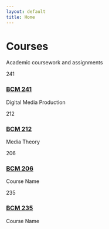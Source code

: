 ```yaml
---
layout: default
title: Home
---
```


<h1 class="page-heading">Courses</h1>
<p class="page-subtitle">Academic coursework and assignments</p>

<div class="course-grid">
  <div class="course-card">
    <div class="course-card-image">241</div>
    <div class="course-card-content">
      <h3 class="course-card-title">
        <a href="{{ '/bcm241/' | relative_url }}">BCM 241</a>
      </h3>
      <p class="course-card-description">Digital Media Production</p>
    </div>
  </div>
  
  <div class="course-card">
    <div class="course-card-image">212</div>
    <div class="course-card-content">
      <h3 class="course-card-title">
        <a href="{{ '/bcm212/' | relative_url }}">BCM 212</a>
      </h3>
      <p class="course-card-description">Media Theory</p>
    </div>
  </div>
  
  <div class="course-card">
    <div class="course-card-image">206</div>
    <div class="course-card-content">
      <h3 class="course-card-title">
        <a href="{{ '/bcm206/' | relative_url }}">BCM 206</a>
      </h3>
      <p class="course-card-description">Course Name</p>
    </div>
  </div>
  
  <div class="course-card">
    <div class="course-card-image">235</div>
    <div class="course-card-content">
      <h3 class="course-card-title">
        <a href="{{ '/bcm235/' | relative_url }}">BCM 235</a>
      </h3>
      <p class="course-card-description">Course Name</p>
    </div>
  </div>
</div>
